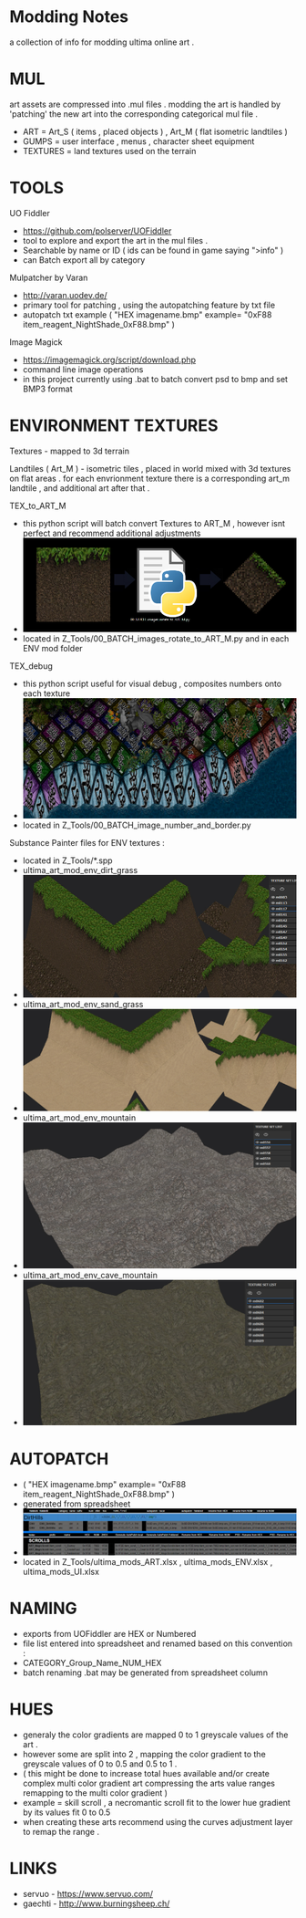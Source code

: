 # Modding Notes
a collection of info for modding ultima online art .

# MUL 

art assets are compressed into .mul files . modding the art is handled by 'patching' the new art into the corresponding categorical mul file .
- ART = Art_S ( items , placed objects ) , Art_M ( flat isometric landtiles ) 
- GUMPS = user interface , menus , character sheet equipment
- TEXTURES = land textures used on the terrain 

# TOOLS
UO Fiddler
- https://github.com/polserver/UOFiddler
- tool to explore and export the art in the mul files .
- Searchable by name or ID ( ids can be found in game saying ">info" ) 
- can Batch export all by category  

Mulpatcher by Varan
- http://varan.uodev.de/
- primary tool for patching , using the autopatching feature by txt file 
- autopatch txt example ( "HEX imagename.bmp" example= "0xF88 item_reagent_NightShade_0xF88.bmp" )

Image Magick
- https://imagemagick.org/script/download.php
- command line image operations
- in this project currently using .bat to batch convert psd to bmp and set BMP3 format 

# ENVIRONMENT TEXTURES
Textures -  mapped to 3d terrain 

Landtiles ( Art_M ) - isometric tiles , placed in world mixed with 3d textures on flat areas .
for each envrionment texture there is a corresponding art_m landtile , and additional art after that .

TEX_to_ART_M
- this python script will batch convert Textures to ART_M , however isnt perfect and recommend additional adjustments
- ![TEX to ART_M](ultima_TEX_convert_to_ART_M.jpg?raw=true "TEX to ART_M")
- located in Z_Tools/00_BATCH_images_rotate_to_ART_M.py and in each ENV mod folder

TEX_debug
- this python script useful for visual debug , composites numbers onto each texture 
- ![Debug TEX](ultima_env_debug_example_01.jpg?raw=true "Debug TEX")
- located in Z_Tools/00_BATCH_image_number_and_border.py

Substance Painter files for ENV textures :
- located in Z_Tools/*.spp 
- ultima_art_mod_env_dirt_grass
- ![ultima_art_mod_env_dirt_grass](ultima_art_mod_env_dirt_grass.jpg?raw=true "ultima_art_mod_env_dirt_grass")
- ultima_art_mod_env_sand_grass
- ![ultima_art_mod_env_sand_grass](ultima_art_mod_env_sand_grass.jpg?raw=true "ultima_art_mod_env_sand_grass")
- ultima_art_mod_env_mountain
- ![ultima_art_mod_env_mountain](ultima_art_mod_env_mountain.jpg?raw=true "ultima_art_mod_env_mountain")
- ultima_art_mod_env_cave_mountain
- ![ultima_art_mod_env_cave_mountain](ultima_art_mod_env_cave_mountain.jpg?raw=true "ultima_art_mod_env_cave_mountain")

# AUTOPATCH
- ( "HEX imagename.bmp" example= "0xF88 item_reagent_NightShade_0xF88.bmp" )
- generated from spreadsheet 
- ![ultima_mods_spreadsheet](ultima_mods_spreadsheet.jpg?raw=true "ultima_mods_spreadsheet")
- located in Z_Tools/ultima_mods_ART.xlsx  , ultima_mods_ENV.xlsx , ultima_mods_UI.xlsx

# NAMING
- exports from UOFiddler are HEX or Numbered 
- file list entered into spreadsheet and renamed based on this convention :
- CATEGORY_Group_Name_NUM_HEX
- batch renaming .bat may be generated from spreadsheet column 

# HUES
- generaly the color gradients are mapped 0 to 1 greyscale values of the art .
- however some are split into 2 , mapping the color gradient to the greyscale values of 0 to 0.5 and 0.5 to 1 .
- ( this might be done to increase total hues available and/or create complex multi color gradient art compressing the arts value ranges remapping to the multi color gradient )
- example = skill scroll , a necromantic scroll fit to the lower hue gradient by its values fit 0 to 0.5
- when creating these arts recommend using the curves adjustment layer to remap the range .   

# LINKS
- servuo - https://www.servuo.com/
- gaechti - http://www.burningsheep.ch/